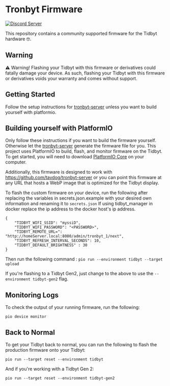 # Tronbyt Firmware
[![Discord Server](https://img.shields.io/discord/928484660785336380?style=flat-square)](https://discord.gg/r45MXG4kZc)

This repository contains a community supported firmware for the Tidbyt hardware 🤓. 

## Warning

⚠️ Warning! Flashing your Tidbyt with this firmware or derivatives could fatally 
damage your device. As such, flashing your Tidbyt with this firmware or
derivatives voids your warranty and comes without support.

## Getting Started
Follow the setup instructions for [tronbyt-server][3] unless you want to build yourself with platformio.


## Building yourself with PlatformIO
Only follow these instructions if you want to build the firmware yourself.  Otherwise let the [tronbyt-server][3] generate the firmware file for you.
This project uses PlatformIO to build, flash, and monitor firmware on the Tidbyt.
To get started, you will need to download [PlatformIO Core][2] on your computer.

Additionally, this firmware is designed to work with https://github.com/tavdog/tronbyt-server or
you can point this firmware at any URL that hosts a WebP image that is optimized for the Tidbyt display.

To flash the custom firmware on your device, run the following after replacing
the variables in secrets.json.example with your desired own information and renaming it to `secrets.json`
If using tidbyt_manager in docker replace the ip address to the docker host's ip address.
```
{
    "TIDBYT_WIFI_SSID": "myssiD",
    "TIDBYT_WIFI_PASSWORD": "<PASSWORD>",
    "TIDBYT_REMOTE_URL=": "http://homeServer.local:8000/admin/tronbyt_1/next",
    "TIDBYT_REFRESH_INTERVAL_SECONDS": 10,
    "TIDBYT_DEFAULT_BRIGHTNESS" : 30
}
```
Then run the following command :
```pio run --environment tidbyt --target upload```

If you're flashing to a Tidbyt Gen2, just change to the above to use
the `--environment tidbyt-gen2` flag.

## Monitoring Logs
To check the output of your running firmware, run the following:
```
pio device monitor
```

## Back to Normal
To get your Tidbyt back to normal, you can run the following to flash the
production firmware onto your Tidbyt:

```
pio run --target reset --environment tidbyt
```

And if you're working with a Tidbyt Gen 2:

```
pio run --target reset --environment tidbyt-gen2
```

[1]: https://github.com/tidbyt/pixlet
[2]: https://docs.platformio.org/en/latest/core/installation/index.html
[3]: https://github.com/tavdog/tronbyt-server
